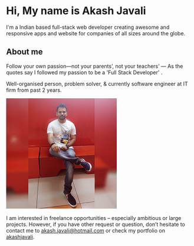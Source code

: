 # Hi, My name is Akash Javali 

I'm a Indian based full-stack web developer creating awesome and responsive apps and website for companies of all sizes around the globe.

## About me

Follow your own passion—not your parents’, not your teachers’ — As the quotes say I followed my passion to be a 'Full Stack Developer' .

Well-organised person, problem solver, & currently software engineer at IT firm from past 2 years.

<img src="https://github.com/akashjavali/akashjavali/blob/master/aj.jpg" alt="banner of akash javali, fullstack developer">

I am interested in freelance opportunities – especially ambitious or large projects. However, if you have other request or question, don’t hesitate to contact me to <akash.javali@hotmail.com> or check my portfolio on [akashjavali](https://akashjavali.netlify.app/).


<!-- ### Driven by the passion for a better web and a better world!


- 👯 I’m looking to collaborate on all sorts of javaScript project
- 💬 Ask me about front end development -->

